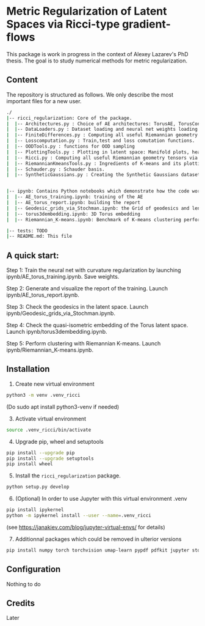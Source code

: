 # Metric Regularization of Latent Spaces via Ricci-type gradient-flows

This package is work in progress in the context of Alexey Lazarev's PhD thesis.
The goal is to study numerical methods for metric regularization.

## Content

The repository is structured as follows. We only describe the most important files for a new user.
```bash
./
|-- ricci_regularization: Core of the package. 
|  |-- Architectures.py : Choice of AE architectures: TorusAE, TorusConvAE, etc.
|  |-- DataLoaders.py : Dataset loading and neural net weights loading.
|  |-- FiniteDifferences.py : Computing all useful Riemannian geometry tensors via Finite differences.
|  |-- Losscomputation.py : Train,test and loss comutation functions.
|  |-- OODTools.py : functions for OOD sampling
|  |-- PlottingTools.py : Plotting in latent space: Manifold plots, heatmaps, etc..
|  |-- Ricci.py : Computing all useful Riemannian geometry tensors via Autograd
|  |-- RiemannianKmeansTools.py : Ingredients of K-means and its plotting.
|  |-- Schauder.py : Schauder basis.
|  |-- SyntheticGaussians.py : Creating the Synthetic Gaussians dataset


|-- ipynb: Contains Python notebooks which demonstrate how the code works. Most important files:
|  |-- AE_torus_training.ipynb: training of the AE 
|  |-- AE_torus_report.ipynb: building the report
|  |-- Geodesic_grids_via_Stochman.ipynb: the Grid of geodesics and length ratio benchmark 
|  |-- torus3dembedding.ipynb: 3D Torus embedding
|  |-- Riemannian_K-means.ipynb: Benchmark of K-means clustering performance

|-- tests: TODO
|-- README.md: This file
```

## A quick start:

Step 1:
Train the neural net with curvature regularization by launching ipynb/AE_torus_training.ipynb. Save weights.

Step 2:
Generate and visualize the report of the training. Launch ipynb/AE_torus_report.ipynb.

Step 3:
Check the geodesics in the latent space. Launch ipynb/Geodesic_grids_via_Stochman.ipynb.

Step 4:
Check the quasi-isometric embedding of the Torus latent space. Launch ipynb/torus3dembedding.ipynb.

Step 5:
Perform clustering with Riemannian K-means. Launch ipynb/Riemannian_K-means.ipynb.

## Installation

1. Create new virtual environment

```bash
python3 -m venv .venv_ricci
```

(Do
sudo apt install python3-venv
if needed)

3. Activate virtual environment

```bash
source .venv_ricci/bin/activate
```

4. Upgrade pip, wheel and setuptools 

```bash
pip install --upgrade pip
pip install --upgrade setuptools
pip install wheel
```

5. Install the `ricci_regularization` package.

```bash
python setup.py develop
```

6. (Optional) In order to use Jupyter with this virtual environment .venv
```bash
pip install ipykernel
python -m ipykernel install --user --name=.venv_ricci
```
(see https://janakiev.com/blog/jupyter-virtual-envs/ for details)

7. Additionnal packages which could be removed in ulterior versions
```bash
pip install numpy torch torchvision umap-learn pypdf pdfkit jupyter stochman geomstats
```

## Configuration
Nothing to do

## Credits
Later
